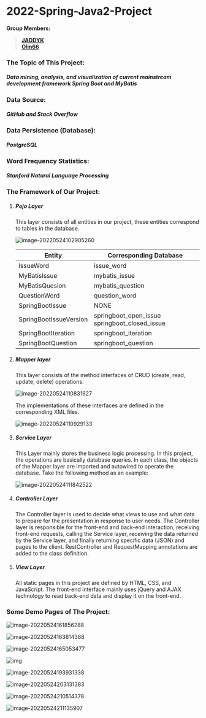 # **2022-Spring-Java2-Project**

**Group Members:**
> [**JADDYK**](https://github.com/JADDYK) <br>
> [**Olin66**](https://github.com/Olin66)

### **The Topic of This Project:**

##### *Data mining, analysis, and visualization of current mainstream development framework Spring Boot and MyBatis*

### Data Source:

##### *GitHub and Stack Overflow*

### Data Persistence (Database):

##### PostgreSQL

### Word Frequency Statistics:

##### Stanford Natural Language Processing

### The Framework of Our Project:

1. ##### Pojo Layer

   This layer consists of all entities in our project, these entities correspond to tables in the database.

   ![image-20220524102905260](https://s2.loli.net/2022/05/24/Ov7iZhy98HISPpl.png)

   | Entity                 | Corresponding Database                        |
      | ---------------------- | --------------------------------------------- |
   | IssueWord              | issue_word                                    |
   | MyBatisIssue           | mybatis_issue                                 |
   | MyBatisQuesion         | mybatis_question                              |
   | QuestionWord           | question_word                                 |
   | SpringBootIssue        | NONE                                          |
   | SpringBootIssueVersion | springboot_open_issue springboot_closed_issue |
   | SpringBootIteration    | springboot_iteration                          |
   | SpringBootQuestion     | springboot_question                           |

2. ##### Mapper layer

   This layer consists of the method interfaces of CRUD (create, read, update, delete) operations.

   ![image-20220524110831627](https://s2.loli.net/2022/05/24/1TwdbmPIleqHEou.png)

   The implementations of these interfaces are defined in the corresponding XML files.

   ![image-20220524110929133](https://s2.loli.net/2022/05/24/LXZDSlYkz5mRQeb.png)

3. ##### Service Layer

   This Layer mainly stores the business logic processing. In this project, the operations are basically database queries. In each class, the objects of the Mapper layer are imported and autowired to operate the database. Take the following method as an example:

   ![image-20220524111842522](https://s2.loli.net/2022/05/24/V6LFzMlhBQoaDSg.png)

4. ##### Controller Layer

   The Controller layer is used to decide what views to use and what data to prepare for the presentation in response to user needs. The Controller layer is responsible for the front-end and back-end interaction, receiving front-end requests, calling the Service layer, receiving the data returned by the Service layer, and finally returning specific data (JSON) and pages to the client. RestController and RequestMapping annotations are added to the class definition.

5. ##### View Layer

   All static pages in this project are defined by HTML, CSS, and JavaScript. The front-end interface mainly uses jQuery and AJAX technology to read back-end data and display it on the front-end.

### Some Demo Pages of The Project:

![image-20220524161856288](https://s2.loli.net/2022/05/24/MpzuQdFeXqYNsfV.png)

![image-20220524163814388](https://s2.loli.net/2022/05/24/GbzANKgE2IOY1fV.png)

![image-20220524165053477](https://s2.loli.net/2022/07/06/LBYRqy6Fmo9bHVX.png)

![img](https://s2.loli.net/2022/05/24/7PGIpaM5Tnx3R9e.jpg)

![image-20220524193931338](https://s2.loli.net/2022/05/24/xRohEb28r4dS1Di.png)

![image-20220524203131383](https://s2.loli.net/2022/05/24/xw8Qtieojfgs5ZD.png)

![image-20220524210514378](https://s2.loli.net/2022/05/24/4zOqmETvPky6GWl.png)

![image-20220524211135907](https://s2.loli.net/2022/05/24/mHQwWlzKx8CX9ct.png)
